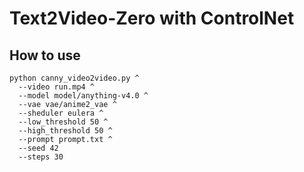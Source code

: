 # Text2Video-Zero with ControlNet

## How to use

~~~
python canny_video2video.py ^
  --video run.mp4 ^
  --model model/anything-v4.0 ^
  --vae vae/anime2_vae ^
  --sheduler eulera ^
  --low_threshold 50 ^
  --high_threshold 50 ^
  --prompt prompt.txt ^
  --seed 42
  --steps 30
~~~
